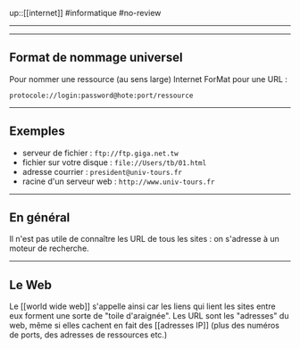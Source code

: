 up::[[internet]]
#informatique #no-review 

----
---
## Format de nommage universel
Pour nommer une ressource (au sens large) Internet
ForMat pour une URL :

`protocole://login:password@hote:port/ressource`

---
## Exemples

- serveur de fichier : `ftp://ftp.giga.net.tw`
- fichier sur votre disque : `file://Users/tb/01.html`
- adresse courrier : `president@univ-tours.fr`
- racine d'un serveur web : `http://www.univ-tours.fr`

---
## En général
Il n'est pas utile de connaître les URL de tous les sites : on s'adresse à un moteur de recherche.

---
## Le Web

Le [[world wide web]] s'appelle ainsi car les liens qui lient les sites entre eux forment une sorte de "toile d'araignée".
Les URL sont les "adresses" du web, même si elles cachent en fait des [[adresses IP]] (plus des numéros de ports, des adresses de ressources etc.)
